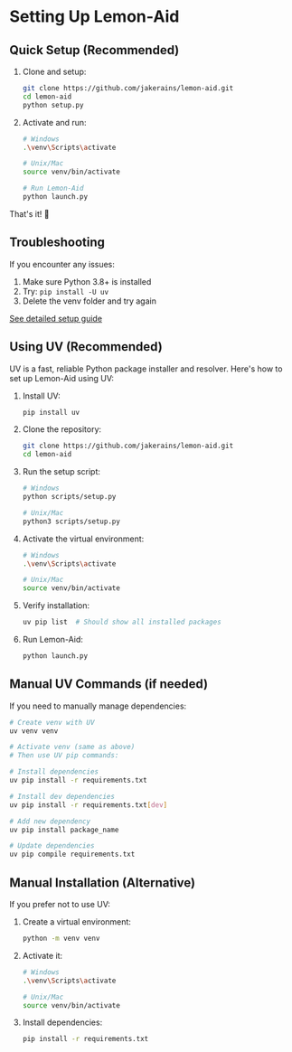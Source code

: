 # Setting Up Lemon-Aid

## Quick Setup (Recommended)

1. Clone and setup:
   ```bash
   git clone https://github.com/jakerains/lemon-aid.git
   cd lemon-aid
   python setup.py
   ```

2. Activate and run:
   ```bash
   # Windows
   .\venv\Scripts\activate

   # Unix/Mac
   source venv/bin/activate

   # Run Lemon-Aid
   python launch.py
   ```

That's it! 🎉

## Troubleshooting

If you encounter any issues:
1. Make sure Python 3.8+ is installed
2. Try: `pip install -U uv`
3. Delete the venv folder and try again

[See detailed setup guide](docs/SETUP_DETAILED.md)

## Using UV (Recommended)

UV is a fast, reliable Python package installer and resolver. Here's how to set up Lemon-Aid using UV:

1. Install UV:
   ```bash
   pip install uv
   ```

2. Clone the repository:
   ```bash
   git clone https://github.com/jakerains/lemon-aid.git
   cd lemon-aid
   ```

3. Run the setup script:
   ```bash
   # Windows
   python scripts/setup.py

   # Unix/Mac
   python3 scripts/setup.py
   ```

4. Activate the virtual environment:
   ```bash
   # Windows
   .\venv\Scripts\activate

   # Unix/Mac
   source venv/bin/activate
   ```

5. Verify installation:
   ```bash
   uv pip list  # Should show all installed packages
   ```

6. Run Lemon-Aid:
   ```bash
   python launch.py
   ```

## Manual UV Commands (if needed)

If you need to manually manage dependencies:

```bash
# Create venv with UV
uv venv venv

# Activate venv (same as above)
# Then use UV pip commands:

# Install dependencies
uv pip install -r requirements.txt

# Install dev dependencies
uv pip install -r requirements.txt[dev]

# Add new dependency
uv pip install package_name

# Update dependencies
uv pip compile requirements.txt
```

## Manual Installation (Alternative)

If you prefer not to use UV:

1. Create a virtual environment:
   ```bash
   python -m venv venv
   ```

2. Activate it:
   ```bash
   # Windows
   .\venv\Scripts\activate

   # Unix/Mac
   source venv/bin/activate
   ```

3. Install dependencies:
   ```bash
   pip install -r requirements.txt
   ``` 